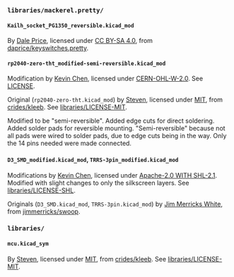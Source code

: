 ### `libraries/mackerel.pretty/`

#### `Kailh_socket_PG1350_reversible.kicad_mod`

By [Dale Price](https://github.com/daprice), licensed under [CC BY-SA 4.0](https://creativecommons.org/licenses/by-sa/4.0/), from [daprice/keyswitches.pretty](https://github.com/daprice/keyswitches.pretty).

#### `rp2040-zero-tht_modified-semi-reversible.kicad_mod`

Modification by [Kevin Chen](https://github.com/inchkev/), licensed under [CERN-OHL-W-2.0](https://spdx.org/licenses/CERN-OHL-W-2.0.html). See [LICENSE](LICENSE).

Original (`rp2040-zero-tht.kicad_mod`) by [Steven](https://github.com/crides), licensed under [MIT](https://opensource.org/license/mit), from [crides/kleeb](https://github.com/crides/kleeb).
See [libraries/LICENSE-MIT](libraries/LICENSE-MIT).

Modified to be "semi-reversible". Added edge cuts for direct soldering. Added solder pads for reversible mounting. "Semi-reversible" because not all pads were wired to solder pads, due to edge cuts being in the way. Only the 14 pins needed were made connected.

#### `D3_SMD_modified.kicad_mod`, `TRRS-3pin_modified.kicad_mod`

Modifications by [Kevin Chen](https://github.com/inchkev/), licensed under [Apache-2.0 WITH SHL-2.1](https://solderpad.org/licenses/SHL-2.1/). Modified with slight changes to only the silkscreen layers.
See [libraries/LICENSE-SHL](libraries/LICENSE-SHL).

Originals (`D3_SMD.kicad_mod`, `TRRS-3pin.kicad_mod`) by [Jim Merricks White](https://github.com/jimmerricks), from [jimmerricks/swoop](https://github.com/jimmerricks/swoop/tree/main/libraries/swoop.pretty).

### `libraries/`

#### `mcu.kicad_sym`

By [Steven](https://github.com/crides), licensed under [MIT](https://opensource.org/license/mit), from [crides/kleeb](https://github.com/crides/kleeb). See [libraries/LICENSE-MIT](libraries/LICENSE-MIT).
